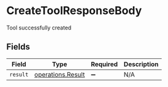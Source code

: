 # CreateToolResponseBody

Tool successfully created


## Fields

| Field                                                  | Type                                                   | Required                                               | Description                                            |
| ------------------------------------------------------ | ------------------------------------------------------ | ------------------------------------------------------ | ------------------------------------------------------ |
| `result`                                               | [operations.Result](../../models/operations/result.md) | :heavy_minus_sign:                                     | N/A                                                    |